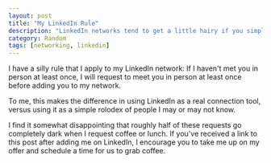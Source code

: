 ```yaml
---
layout: post
title: "My LinkedIn Rule"
description: "LinkedIn networks tend to get a little hairy if you simple add everyone that requests a connection."
category: Random 
tags: [networking, linkedin]
---
```


 I have a silly rule that I apply to my LinkedIn network: If I haven't met you in person at least once, I will request to meet you in person at least once before adding you to my network.

To me, this makes the difference in using LinkedIn as a real connection tool, versus using it as a simple rolodex of people I may or may not know.

I find it somewhat disappointing that roughly half of these requests go completely dark when I request coffee or lunch. If you've received a link to this post after adding me on LinkedIn, I encourage you to take me up on my offer and schedule a time for us to grab coffee.
